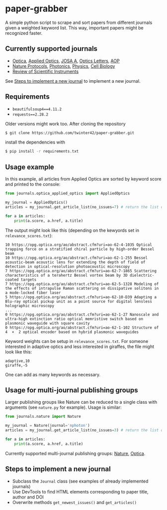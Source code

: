 # paper-grabber

A simple python script to scrape and sort papers from different journals given a weighted keyword list. This way, important papers might be recognized faster.

## Currently supported journals
- [Optica](https://opg.optica.org/optica/home.cfm), [Applied Optics](https://opg.optica.org/ao/home.cfm), [JOSA A](https://opg.optica.org/josaa/home.cfm), [Optics Letters](https://opg.optica.org/ol/browse.cfm), [AOP](https://opg.optica.org/aop/browse.cfm)
- [Nature Protocols](https://www.nature.com/nprot/), [Photonics](https://www.nature.com/nphoton/), [Physics](https://www.nature.com/nphys/), [Cell Biology](https://www.nature.com/ncb/)
- [Review of Scientific Instruments](https://aip.scitation.org/journal/rsi)

See [Steps to implement a new journal](#steps-to-implement-a-new-journal) to implement a new journal.

## Requirements
- `beautifulsoup4==4.11.2`
- `requests==2.28.2`

Older versions might work too. After cloning the repository
```bash
$ git clone https://github.com/twinter42/paper-grabber.git
```
install the dependencies with 
```bash
$ pip install -r requirements.txt
```


## Usage example
In this example, all articles from Applied Optics are sorted by keyword score and printed to the console:
```python
from journals.optica_applied_optics import AppliedOptics

my_journal = AppliedOptics()
articles = my_journal.get_article_list(no_issues=7) # return the list of articles sorted by keyword score

for a in articles:
    print(a.score, a.href, a.title)
```
The output might look like this (depending on the kewyords set in `relevance_scores.txt`):
```
10 https://opg.optica.org/ao/abstract.cfm?uri=ao-62-4-1035 Optical trapping force on a stratified chiral particle by high-order Bessel beam
10 https://opg.optica.org/ao/abstract.cfm?uri=ao-62-1-255 Bessel acoustic-beam acoustic lens for extending the depth of field of detection in optical-resolution photoacoustic microscopy
7 https://opg.optica.org/ao/abstract.cfm?uri=ao-62-7-1865 Scattering characteristics of a terahertz Bessel vortex beam by 3D dielectric-coated targets
7 https://opg.optica.org/ao/abstract.cfm?uri=ao-62-5-1328 Modeling of the effects of intrapulse Raman scattering on dissipative solitons in a mode-locked fiber laser
5 https://opg.optica.org/ao/abstract.cfm?uri=ao-62-10-D39 Adapting a Blu-ray optical pickup unit as a point source for digital lensless holographic microscopy
...
0 https://opg.optica.org/ao/abstract.cfm?uri=ao-62-1-27 Nanoscale and ultra-high extinction ratio optical memristive switch based on plasmonic waveguide with square cavity
0 https://opg.optica.org/ao/abstract.cfm?uri=ao-62-1-102 Structure of 4  ×  2 optical encoder based on hybrid plasmonic waveguides
```

Keyword weights can be setup in `relevance_scores.txt`. For someone interested in adaptive optics and less interested in giraffes, the file might look like this:
```csv
adaptive,10
giraffe,-5
```
One can add as many keywords as necessary.

## Usage for multi-journal publishing groups
Larger publishing groups like Nature can be reduced to a single class with arguments (see `nature.py` for example). Usage is similar:
```python
from journals.nature import Nature

my_journal = Nature(journal='nphoton')
articles = my_journal.get_article_list(no_issues=3) # return the list of articles sorted by keyword score

for a in articles:
    print(a.score, a.href, a.title)
```
Currently supported multi-journal publishing groups: [Nature](https://www.nature.com/), [Optica](https://opg.optica.org/).

## Steps to implement a new journal
- Subclass the `Journal` class (see examples of already implemented journals)
- Use DevTools to find HTML elements corresponding to paper title, author and DOI
- Overwrite methods `get_newest_issues()` and `get_articles()`
